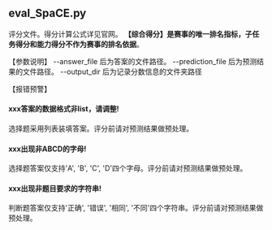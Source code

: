 ## **eval_SpaCE.py**
评分文件。得分计算公式详见官网。
**【综合得分】是赛事的唯一排名指标，子任务得分和能力得分不作为赛事的排名依据**。

【参数说明】
--answer_file 后为答案的文件路径。
--prediction_file 后为预测结果的文件路径。
--output_dir 后为记录分数信息的文件夹路径

【报错预警】
#### xxx答案的数据格式非list，请调整!
选择题采用列表装填答案。评分前请对预测结果做预处理。

#### xxx出现非ABCD的字母!
选择题答案仅支持'A', 'B', 'C', 'D'四个字母。评分前请对预测结果做预处理。

#### xxx出现非题目要求的字符串!
判断题答案仅支持'正确', '错误', '相同', '不同'四个字符串。评分前请对预测结果做预处理。
